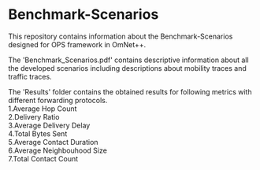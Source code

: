 # Benchmark-Scenarios
This repository contains information about the Benchmark-Scenarios designed for OPS framework in OmNet++.

The 'Benchmark_Scenarios.pdf' contains descriptive information about all the developed scenarios including descriptions about mobility traces and traffic traces.

The 'Results' folder contains the obtained results for following metrics with different forwarding protocols.  
1.Average Hop Count  
2.Delivery Ratio  
3.Average Delivery Delay  
4.Total Bytes Sent  
5.Average Contact Duration  
6.Average Neighbouhood Size  
7.Total Contact Count  


